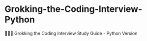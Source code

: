 # Grokking-the-Coding-Interview-Python
👩🏽‍💻 Grokking the Coding Interview Study Guide - Python Version
